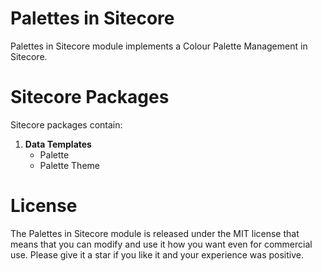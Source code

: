 # Palettes in Sitecore
Palettes in Sitecore module implements a Colour Palette Management in Sitecore.

# Sitecore Packages
Sitecore packages contain:
1. **Data Templates**
   - Palette
   - Palette Theme
   

# License
The Palettes in Sitecore module is released under the MIT license that means that you can modify and use it how you want even for commercial use. Please give it a star if you like it and your experience was positive.
